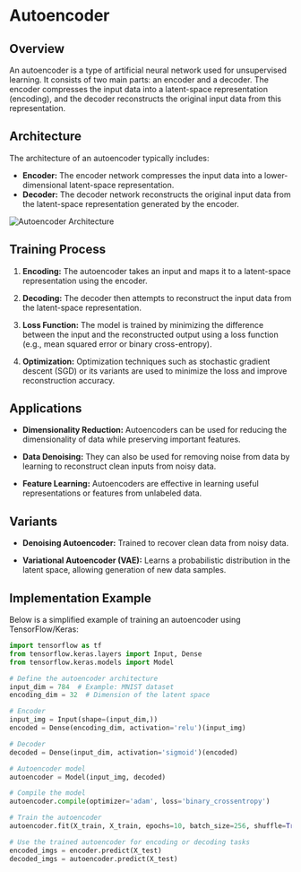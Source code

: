 # Autoencoder
## Overview

An autoencoder is a type of artificial neural network used for unsupervised learning. It consists of two main parts: an encoder and a decoder. The encoder compresses the input data into a latent-space representation (encoding), and the decoder reconstructs the original input data from this representation. 

## Architecture

The architecture of an autoencoder typically includes:
- **Encoder:** The encoder network compresses the input data into a lower-dimensional latent-space representation.
- **Decoder:** The decoder network reconstructs the original input data from the latent-space representation generated by the encoder.
  
![Autoencoder Architecture](autoencoder_architecture.png)

## Training Process

1. **Encoding:** The autoencoder takes an input and maps it to a latent-space representation using the encoder.
   
2. **Decoding:** The decoder then attempts to reconstruct the input data from the latent-space representation.
   
3. **Loss Function:** The model is trained by minimizing the difference between the input and the reconstructed output using a loss function (e.g., mean squared error or binary cross-entropy).

4. **Optimization:** Optimization techniques such as stochastic gradient descent (SGD) or its variants are used to minimize the loss and improve reconstruction accuracy.

## Applications

- **Dimensionality Reduction:** Autoencoders can be used for reducing the dimensionality of data while preserving important features.
  
- **Data Denoising:** They can also be used for removing noise from data by learning to reconstruct clean inputs from noisy data.
  
- **Feature Learning:** Autoencoders are effective in learning useful representations or features from unlabeled data.

## Variants

- **Denoising Autoencoder:** Trained to recover clean data from noisy data.
  
- **Variational Autoencoder (VAE):** Learns a probabilistic distribution in the latent space, allowing generation of new data samples.

## Implementation Example

Below is a simplified example of training an autoencoder using TensorFlow/Keras:

```python
import tensorflow as tf
from tensorflow.keras.layers import Input, Dense
from tensorflow.keras.models import Model

# Define the autoencoder architecture
input_dim = 784  # Example: MNIST dataset
encoding_dim = 32  # Dimension of the latent space

# Encoder
input_img = Input(shape=(input_dim,))
encoded = Dense(encoding_dim, activation='relu')(input_img)

# Decoder
decoded = Dense(input_dim, activation='sigmoid')(encoded)

# Autoencoder model
autoencoder = Model(input_img, decoded)

# Compile the model
autoencoder.compile(optimizer='adam', loss='binary_crossentropy')

# Train the autoencoder
autoencoder.fit(X_train, X_train, epochs=10, batch_size=256, shuffle=True, validation_data=(X_val, X_val))

# Use the trained autoencoder for encoding or decoding tasks
encoded_imgs = encoder.predict(X_test)
decoded_imgs = autoencoder.predict(X_test)
